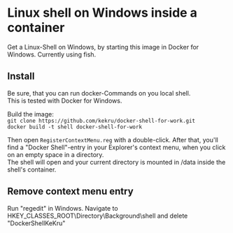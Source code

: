 # Linux shell on Windows inside a container
Get a Linux-Shell on Windows, by starting this image in Docker for Windows. Currently using fish.

## Install
Be sure, that you can run docker-Commands on you local shell.  
This is tested with Docker for Windows.  

Build the image:  
`git clone https://github.com/kekru/docker-shell-for-work.git`  
`docker build -t shell docker-shell-for-work`  

Then open `RegisterContextMenu.reg` with a double-click. After that, you'll find a "Docker Shell"-entry in your Explorer's context menu, when you click on an empty space in a directory.  
The shell will open and your current directory is  mounted in /data inside the shell's container.

## Remove context menu entry  
Run "regedit" in Windows. Navigate to HKEY_CLASSES_ROOT\Directory\Background\shell and delete "DockerShellKeKru"
